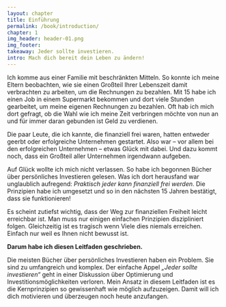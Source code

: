```yaml
---
layout: chapter
title: Einführung
permalink: /book/introduction/
chapter: 1
img_header: header-01.png
img_footer:
takeaway: Jeder sollte investieren.
intro: Mach dich bereit dein Leben zu ändern!
---
```


Ich komme aus einer Familie mit beschränkten Mitteln. So konnte ich meine Eltern beobachten, wie sie einen Großteil Ihrer Lebenszeit damit verbrachten zu arbeiten, um die Rechnungen zu bezahlen. 
Mit 15 habe ich einen Job in einem Supermarkt bekommen und dort viele Stunden gearbeitet, um meine eigenen Rechnungen zu bezahlen. Oft hab ich mich dort gefragt, ob die Wahl wie ich meine Zeit verbringen möchte von nun an und für immer daran gebunden ist Geld zu verdienen.

Die paar Leute, die ich kannte, die finanziell frei waren, hatten entweder geerbt oder erfolgreiche Unternehmen gestartet. Also war – vor allem bei den erfolgreichen Unternehmen – etwas Glück mit dabei. Und dazu kommt noch, dass ein Großteil aller Unternehmen irgendwann aufgeben.

Auf Glück wollte ich mich nicht verlassen. So habe ich begonnen Bücher über persönliches Investieren gelesen. Was ich dort herausfand war unglaublich aufregend: *Praktisch jeder kann finanziell frei werden*. Die Prinzipien habe ich umgesetzt und so in den nächsten 15 Jahren bestätigt, dass sie funktionieren!

Es scheint zutiefst wichtig, dass der Weg zur finanziellen Freiheit leicht erreichbar ist. Man muss nur einigen einfachen Prinzipien diszipliniert folgen. Gleichzeitig ist es tragisch wenn Viele dies niemals erreichen. Einfach nur weil es Ihnen nicht bewusst ist.

**Darum habe ich diesen Leitfaden geschrieben.**

Die meisten Bücher über persönliches Investieren haben ein Problem. Sie sind zu umfangreich und komplex. Der einfache Appel *„Jeder sollte investieren“* geht in einer Diskussion über Optimierung und Investitionsmöglichkeiten verloren. Mein Ansatz in diesem Leitfaden ist es die Kernprinzipien so gewissenhaft wie möglich aufzuzeigen. Damit will ich dich motivieren und überzeugen noch heute anzufangen. 
